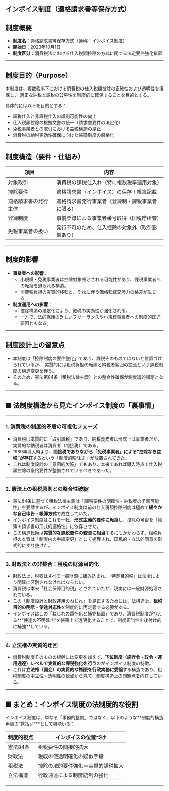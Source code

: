 ## インボイス制度（適格請求書等保存方式）

## 制度概要

- **制度名**：適格請求書等保存方式（通称：インボイス制度）
- **開始日**：2023年10月1日
- **制度区分**：消費税法における仕入税額控除の方式に関する法定要件強化措置

---

## 制度目的（Purpose）

本制度は、複数税率下における消費税の仕入税額控除の正確性および透明性を担保し、
適正な納税と課税の公平性を制度的に確保することを目的とする。

具体的には以下を目的とする：

- 課税仕入と非課税仕入の識別可能性の向上
- 仕入税額控除の根拠文書の統一（請求書要件の法定化）
- 免税事業者との取引における益税構造の是正
- 消費税の納税実効性確保に向けた帳簿制度の厳格化

---

## 制度構造（要件・仕組み）

| 項目 | 内容 |
|------|------|
| 対象取引 | 消費税の課税仕入れ（特に複数税率適用対象） |
| 控除要件 | 適格請求書（インボイス）の保存＋帳簿記載 |
| 適格請求書の発行主体 | 適格請求書発行事業者（登録制・課税事業者に限る） |
| 登録制度 | 事前登録による事業者番号取得（国税庁所管） |
| 免税事業者の扱い | 発行不可のため、仕入控除の対象外（取引影響あり） |

---

## 制度的影響

- **事業者への影響**：
  - 小規模・免税事業者は控除対象外とされる可能性があり、課税事業者への転換を迫られる構造。
  - 消費税負担の実質的移転と、それに伴う価格転嫁交渉力の格差が生じる。
- **制度運用への影響**：
  - 控除構造の法定化により、徴税の実効性が強化される。
  - 一方で、法的保護の乏しいフリーランスや小規模事業者への制度的圧迫要因ともなる。

---

## 制度設計上の留意点

- 本制度は「控除制度の要件強化」であり、課税そのものではないと位置づけられているが、
  実質的には租税負担の転嫁と納税者範囲の拡張という課税制度の構造変更を伴う。
- そのため、憲法第84条（租税法律主義）との整合性確保が制度論的課題となる。

---

## ■ 法制度構造から見たインボイス制度の「裏事情」

---

### 1. **消費税の制度的矛盾の可視化フェーズ**
- 消費税は本質的に「取引課税」であり、納税義務者は形式上は事業者だが、実質的な納税者は消費者（間接税）である。
- 1989年導入時より、**間接税でありながら「免税事業者」による“控除なき益税”が存在**するという「制度的曖昧さ」が放置されてきた。
- これは制度設計の「意図的欠陥」でもあり、本来であれば導入時点で仕入税額控除の厳格要件が整備されているべきであった。

---

### 2. **憲法上の租税原則との整合性破綻**
- 憲法84条に基づく租税法律主義は「課税要件の明確性・納税者の予測可能性」を要請するが、インボイス制度以前の仕入税額控除制度は極めて**緩やかな自己申告・帳簿方式**で成立していた。
- インボイス制度はこれを一転、**形式主義的要件に転換**し、控除の可否を「帳簿＋請求書の形式的適格性」に依存させた。
- この構造転換は**実質的な課税要件の変更に相当**するにもかかわらず、租税負担の本質は「制度内の手続変更」として処理され、国民的・立法的同意を形式的にすり抜けた。

---

### 3. **財政法との非整合：租税の財源目的化**
- 財政法上、税収はすべて一般財源に組み込まれ、「特定目的税」は法令により明確に区別されなければならない。
- 消費税は本来「社会保障目的税」とされていたが、現実には一般財源処理されている。
- この「制度設計と財政運用のねじれ」を是正するためには、法構造上、**租税目的の明示・使途対応性**を制度的に再定義する必要がある。
- インボイスはこの「ねじれの顕在化と補完措置」であり、消費税制度が抱える**“使途の不明確さ”を帳簿上で透明化することで、制度正当性を後付け的に補強**している。

---

### 4. **立法権の実質的迂回**
- 消費税制度そのものの根幹には変更を加えず、**下位制度（施行令・政令・運用通達）レベルで実質的な課税強化を行う**のがインボイス制度の特徴。
- これは**立法権（国会）の実質的な権限を行政実務に委譲**する構造であり、租税制度の中立性・透明性の観点から見て、制度構造上の問題点を内在している。

---

## ■ まとめ：インボイス制度の法制度的な役割

インボイス制度は、単なる「事務的整備」ではなく、以下のような**制度的構造再編の“露払い”**として機能いる：

| 制度的視点 | インボイスの位置づけ |
|------------|------------------------|
| 憲法84条 | 租税要件の間接的拡大 |
| 財政法 | 税収の使途明確化の疑似手段 |
| 租税法 | 控除の法的要件強化＝実質的課税拡大 |
| 立法構造 | 行政通達による制度統制の強化 |

---